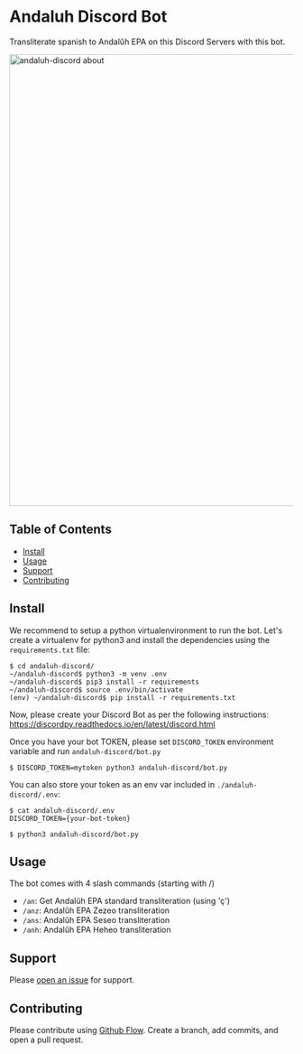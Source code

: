 # Andaluh Discord Bot

Transliterate spanish to Andalûh EPA on this Discord Servers with this bot.

<img width="800" alt="andaluh-discord about" src="https://github.com/andalugeeks/andaluh-discord/raw/master/img/andaluh-discord.png?raw=true">


## Table of Contents

- [Install](#install)
- [Usage](#usage)
- [Support](#support)
- [Contributing](#contributing)

## Install

We recommend to setup a python virtualenvironment to run the bot. Let's create a virtualenv for python3 and install the dependencies using the `requirements.txt` file:

```
$ cd andaluh-discord/
~/andaluh-discord$ python3 -m venv .env
~/andaluh-discord$ pip3 install -r requirements
~/andaluh-discord$ source .env/bin/activate
(env) ~/andaluh-discord$ pip install -r requirements.txt
```
Now, please create your Discord Bot as per the following instructions: https://discordpy.readthedocs.io/en/latest/discord.html

Once you have your bot TOKEN, please set `DISCORD_TOKEN` environment variable and run `andaluh-discord/bot.py`

```
$ DISCORD_TOKEN=mytoken python3 andaluh-discord/bot.py
```

You can also store your token as an env var included in `./andaluh-discord/.env`:

```
$ cat andaluh-discord/.env 
DISCORD_TOKEN={your-bot-token}

$ python3 andaluh-discord/bot.py
```

## Usage

The bot comes with 4 slash commands (starting with /)

* `/an`: Get Andalûh EPA standard transliteration (using 'ç')
* `/anz`: Andalûh EPA Zezeo transliteration
* `/ans`: Andalûh EPA Seseo transliteration
* `/anh`: Andalûh EPA Heheo transliteration

## Support

Please [open an issue](https://github.com/andalugeeks/andaluh-discord/issues/new) for support.

## Contributing

Please contribute using [Github Flow](https://guides.github.com/introduction/flow/). Create a branch, add commits, and open a pull request.